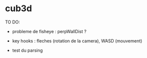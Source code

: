 # cub3d

TO DO:

- probleme de fisheye : perpWallDist ?

- key hooks : fleches (rotation de la camera), WASD (mouvement)

- test du parsing
